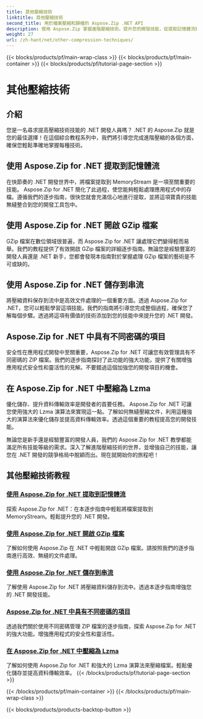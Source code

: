 ```yaml
---
title: 其他壓縮技術
linktitle: 其他壓縮技術
second_title: 用於檔案壓縮和歸檔的 Aspose.Zip .NET API
description: 使用 Aspose.Zip 掌握進階壓縮技術。提升您的開發技能，從提取記憶體流到使用 Lzma 壓縮優化儲存。
weight: 27
url: /zh-hant/net/other-compression-techniques/
---
```


{{< blocks/products/pf/main-wrap-class >}}
{{< blocks/products/pf/main-container >}}
{{< blocks/products/pf/tutorial-page-section >}}

# 其他壓縮技術


## 介紹

您是一名尋求提高壓縮技術技能的 .NET 開發人員嗎？ .NET 的 Aspose.Zip 就是您的最佳選擇！在這個綜合教程系列中，我們將引導您完成進階壓縮的各個方面，確保您輕鬆準確地掌握每種技術。

## 使用 Aspose.Zip for .NET 提取到記憶體流

在快節奏的 .NET 開發世界中，將檔案提取到 MemoryStream 是一項至關重要的技能。 Aspose.Zip for .NET 簡化了此過程，使您能夠輕鬆處理應用程式中的存檔。遵循我們的逐步指南，很快您就會充滿信心地進行提取，並將這項寶貴的技能無縫整合到您的開發工具包中。

## 使用 Aspose.Zip for .NET 開啟 GZip 檔案

GZip 檔案在數位領域很普遍，而 Aspose.Zip for .NET 讓處理它們變得輕而易舉。我們的教程提供了有效開啟 GZip 檔案的詳細逐步指南。無論您是經驗豐富的開發人員還是 .NET 新手，您都會發現本指南對於掌握處理 GZip 檔案的藝術是不可或缺的。

## 使用 Aspose.Zip for .NET 儲存到串流

將壓縮資料保存到流中是高效文件處理的一個重要方面。透過 Aspose.Zip for .NET，您可以輕鬆學習這項技能。我們的指南將引導您完成整個過程，確保您了解每個步驟。透過將這項有價值的技術添加到您的技能中來提升您的 .NET 開發。

## Aspose.Zip for .NET 中具有不同密碼的項目

安全性在應用程式開發中至關重要，Aspose.Zip for .NET 可讓您有效管理具有不同密碼的 ZIP 檔案。我們的逐步指南探討了此功能的強大功能，提供了有關增強應用程式安全性和靈活性的見解。不要錯過這個加強您的開發項目的機會。

## 在 Aspose.Zip for .NET 中壓縮為 Lzma

優化儲存、提升資料傳輸效率是開發者的首要任務。 Aspose.Zip for .NET 可讓您使用強大的 Lzma 演算法來實現這一點。了解如何無縫壓縮文件，利用這種強大的演算法來優化儲存並提高資料傳輸效率。透過這個重要的教程提高您的開發技能。

無論您是新手還是經驗豐富的開發人員，我們的 Aspose.Zip for .NET 教學都能滿足所有技能等級的需求。深入了解進階壓縮技術的世界，並增強自己的技能，讓您在 .NET 開發的競爭格局中脫穎而出。現在就開始你的旅程吧！
## 其他壓縮技術教程
### [使用 Aspose.Zip for .NET 提取到記憶體流](./extract-to-memory-stream/)
探索 Aspose.Zip for .NET：在本逐步指南中輕鬆將檔案提取到 MemoryStream。輕鬆提升您的 .NET 開發。
### [使用 Aspose.Zip for .NET 開啟 GZip 檔案](./open-gzip-archive/)
了解如何使用 Aspose.Zip 在 .NET 中輕鬆開啟 GZip 檔案。請按照我們的逐步指南進行高效、無縫的文件處理。
### [使用 Aspose.Zip for .NET 儲存到串流](./save-to-stream/)
了解使用 Aspose.Zip for .NET 將壓縮資料儲存到流中。透過本逐步指南增強您的 .NET 開發技能。
### [Aspose.Zip for .NET 中具有不同密碼的項目](./entries-with-different-passwords/)
透過我們關於使用不同密碼管理 ZIP 檔案的逐步指南，探索 Aspose.Zip for .NET 的強大功能。增強應用程式的安全性和靈活性。 
### [在 Aspose.Zip for .NET 中壓縮為 Lzma](./compress-to-lzma/)
了解如何使用 Aspose.Zip for .NET 和強大的 Lzma 演算法來壓縮檔案。輕鬆優化儲存並提高資料傳輸效率。
{{< /blocks/products/pf/tutorial-page-section >}}

{{< /blocks/products/pf/main-container >}}
{{< /blocks/products/pf/main-wrap-class >}}

{{< blocks/products/products-backtop-button >}}
